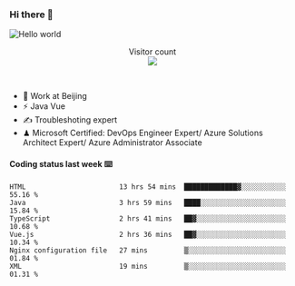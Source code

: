 ### Hi there 👋

<img src="https://raw.githubusercontent.com/sagar-viradiya/sagar-viradiya/master/resources/banner.png" alt="Hello world">
<p align="center"> 
  Visitor count<br/>
  <img src="https://profile-counter.glitch.me/youszoe/count.svg" />
</p>
<br/>

- 🍻 Work at Beijing 
- ⚡ Java Vue
- ✍️ Troubleshoting expert
- ♟  Microsoft Certified: DevOps Engineer Expert/ Azure Solutions Architect Expert/ Azure Administrator Associate

#### Coding status last week ⌨️

<!--START_SECTION:waka-->

```text
HTML                       13 hrs 54 mins  █████████████▓░░░░░░░░░░░   55.16 %
Java                       3 hrs 59 mins   ████░░░░░░░░░░░░░░░░░░░░░   15.84 %
TypeScript                 2 hrs 41 mins   ██▓░░░░░░░░░░░░░░░░░░░░░░   10.68 %
Vue.js                     2 hrs 36 mins   ██▓░░░░░░░░░░░░░░░░░░░░░░   10.34 %
Nginx configuration file   27 mins         ▒░░░░░░░░░░░░░░░░░░░░░░░░   01.84 %
XML                        19 mins         ▒░░░░░░░░░░░░░░░░░░░░░░░░   01.31 %
```

<!--END_SECTION:waka-->

<br/>
<center><img src="http://ghchart.rshah.org/409ba5/yousazoe" alt="" /></center>


